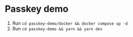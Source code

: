 # Passkey demo

1. Run `cd passkey-demo/docker && docker compose up -d`
2. Run `cd passkey-demo && yarn && yarn dev`